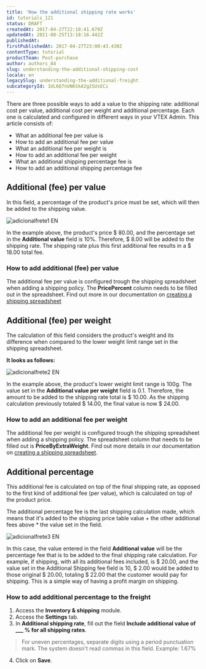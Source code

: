 ```yaml
---
title: 'How the additional shipping rate works'
id: tutorials_121
status: DRAFT
createdAt: 2017-04-27T22:18:41.679Z
updatedAt: 2021-08-25T13:18:16.442Z
publishedAt: 
firstPublishedAt: 2017-04-27T23:00:43.430Z
contentType: tutorial
productTeam: Post-purchase
author: authors_84
slug: understanding-the-additional-shipping-cost
locale: en
legacySlug: understanding-the-additional-freight
subcategoryId: 1UL6Q7nUN6SkA2g2SUsECi
---
```


There are three possible ways to add a value to the shipping rate: additional cost per value, additional cost per weight and additional percentage. Each one is calculated and configured in different ways in your VTEX Admin. This article consists of:   

- What an additional fee per value is
- How to add an additional fee per value
- What an additional fee per weight is
- How to add an additional fee per weight
- What an additional shipping percentage fee is
- How to add an additional shipping percentage fee


## Additional (fee) per value

In this field, a percentage of the product's price must be set, which will then be added to the shipping value.

![adicionalfrete1 EN](//images.ctfassets.net/alneenqid6w5/OqyvMFeOU6OmsMGAMQ2km/ba3c318b0b158ccbccb511863dc7fc57/adicionalfrete1_EN.png)

In the example above, the product's price $ 80.00, and the percentage set in the __Additional value__ field is 10%. Therefore, $ 8.00 will be added to the shipping rate. The shipping rate plus this first additional fee results in a $ 18.00 total fee.

### How to add additional (fee) per value

The additional fee per value is configured trough the shipping spreadsheet when adding a shipping policy. The **PricePercent** column needs to be filled out in the spreadsheet. Find out more in our documentation on [creating a shipping spreadsheet](https://help.vtex.com/tutorial/como-montar-a-planilha-de-frete--tutorials_127?locale=en) 

## Additional (fee) per weight

The calculation of this field considers the product's weight and its difference when compared to the lower weight limit range set in the shipping spreadsheet.

__It looks as follows:__

![adicionalfrete2 EN](//images.ctfassets.net/alneenqid6w5/1FbPWgvxpuOQeImAS0S6uS/2a9740e4bff83d1a1e3c51d77729bede/adicionalfrete2_EN.png)

In the example above, the product's lower weight limit range is 100g. The value set in the **Additional value per weight** field is 0.1. Therefore, the amount to be added to the shipping rate total is $ 10.00. As the shipping calculation previously totaled $ 14.00, the final value is now $ 24.00.

### How to add an additional fee per weight

The additional fee per weight is configured trough the shipping spreadsheet when adding a shipping policy. The spreadsheet column that needs to be filled out is **PriceByExtraWeight**. Find out more details in our documentation on [creating a shipping spreadsheet](https://help.vtex.com/tutorial/como-montar-a-planilha-de-frete--tutorials_127?locale=en).


## Additional percentage

This additional fee is calculated on top of the final shipping rate, as opposed to the first kind of additional fee (per value), which is calculated on top of the product price.

The additional percentage fee is the last shipping calculation made, which means that it's added to the shipping price table value + the other additional fees above * the value set in the field.

![adicionalfrete3 EN](//images.ctfassets.net/alneenqid6w5/1K03RGdwsMsuQGe8Awqsua/8ffe9ec0b094914ed4d14be361542cad/adicionalfrete3_EN.png)

In this case, the value entered in the field __Additional value__ will be the percentage fee that is to be added to the final shipping rate calculation. For example, if shipping, with all its additional fees included, is $ 20.00, and the value set in the Additional Shipping fee field is 10, $ 2.00 would be added to those original $ 20.00, totaling $ 22.00 that the customer would pay for shipping. This is a simple way of having a profit margin on shipping.

### How to add additional percentage to the freight

 1. Access the **Inventory & shipping** module.  
 2. Access the **Settings** tab.  
 3. In **Additional shipping rate**, fill out the field **Include additional value of ___ % for all shipping rates**.  
 > For uneven percentages, separate digits using a period punctuation mark. The system doesn't read commas in this field. Example: 1.67%  
4. Click on **Save**.  
